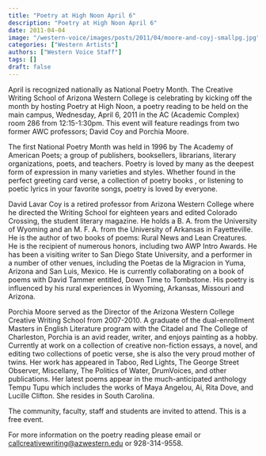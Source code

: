 ```yaml
---
title: "Poetry at High Noon April 6"
description: "Poetry at High Noon April 6"
date: 2011-04-04
image: "/western-voice/images/posts/2011/04/moore-and-coyj-smallpg.jpg"
categories: ["Western Artists"]
authors: ["Western Voice Staff"]
tags: []
draft: false
---
```

April is recognized nationally as National Poetry Month. The Creative Writing School of Arizona Western College is celebrating by kicking off the month by hosting Poetry at High Noon, a poetry reading to be held on the main campus, Wednesday, April 6, 2011 in the AC (Academic Complex) room 286 from 12:15-1:30pm. This event will feature readings from two former AWC professors; David Coy and Porchia Moore.

The first National Poetry Month was held in 1996 by The Academy of American Poets; a group of publishers, booksellers, librarians, literary organizations, poets, and teachers. Poetry is loved by many as the deepest form of expression in many varieties and styles. Whether found in the perfect greeting card verse, a collection of poetry books , or listening to poetic lyrics in your favorite songs, poetry is loved by everyone.

David Lavar Coy is a retired professor from Arizona Western College where he directed the Writing School for eighteen years and edited Colorado Crossing, the student literary magazine. He holds a B. A. from the University of Wyoming and an M. F. A. from the University of Arkansas in Fayetteville. He is the author of two books of poems: Rural News and Lean Creatures. He is the recipient of numerous honors, including two AWP Intro Awards. He has been a visiting writer to San Diego State University, and a performer in a number of other venues, including the Poetas de la Migracion in Yuma, Arizona and San Luis, Mexico. He is currently collaborating on a book of poems with David Tammer entitled, Down Time to Tombstone. His poetry is influenced by his rural experiences in Wyoming, Arkansas, Missouri and Arizona.

Porchia Moore served as the Director of the Arizona Western College Creative Writing School from 2007-2010. A graduate of the dual-enrollment Masters in English Literature program with the Citadel and The College of Charleston, Porchia is an avid reader, writer, and enjoys painting as a hobby. Currently at work on a collection of creative non-fiction essays, a novel, and editing two collections of poetic verse, she is also the very proud mother of twins. Her work has appeared in Taboo, Red Lights, The George Street Observer, Miscellany, The Politics of Water, DrumVoices, and other publications. Her latest poems appear in the much-anticipated anthology Tempu Tupu which includes the works of Maya Angelou, Ai, Rita Dove, and Lucille Clifton. She resides in South Carolina.

The community, faculty, staff and students are invited to attend. This is a free event.

For more information on the poetry reading please email or callcreativewriting@azwestern.edu or 928-314-9558.